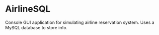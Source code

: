 # AirlineSQL

Console GUI application for simulating airline reservation system. Uses a MySQL database to store info.
